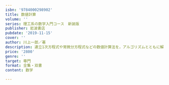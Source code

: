 ```yaml
---
isbn: '9784000298902'
title: 数値計算
volume: ''
series: 理工系の数学入門コース　新装版
publisher: 岩波書店
pubdate: '2019-11-15'
cover: ''
author: 川上一郎／著
description: 連立1次方程式や常微分方程式などの数値計算法を，アルゴリズムとともに解説．ロングセラーの新装版．
price: '2800'
genre: ''
target: 専門
format: 全集・双書
content: 数学

---
```

